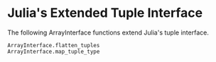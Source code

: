 # Julia's Extended Tuple Interface

The following ArrayInterface functions extend Julia's tuple interface.

```@docs
ArrayInterface.flatten_tuples
ArrayInterface.map_tuple_type
```